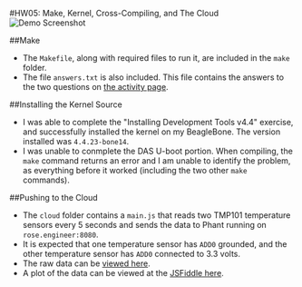 #HW05: Make, Kernel, Cross-Compiling, and The Cloud
![Demo Screenshot](https://dl.dropboxusercontent.com/u/8521871/hosted/beaglebone/hw05/demo.gif)

##Make
 - The `Makefile`, along with required files to run it, are included in the `make` folder.
 - The file `answers.txt` is also included.  This file contains the answers to the two questions on [the activity page](http://elinux.org/EBC_Exercise_15_make).

##Installing the Kernel Source
 - I was able to complete the "Installing Development Tools v4.4" exercise, and successfully installed the kernel on my BeagleBone.  The version installed was `4.4.23-bone14`.
 - I was unable to conmplete the DAS U-boot portion.  When compiling, the `make` command returns an error and I am unable to identify the problem, as everything before it worked (including the two other `make` commands).

##Pushing to the Cloud
 - The `cloud` folder contains a `main.js` that reads two TMP101 temperature sensors every 5 seconds and sends the data to Phant running on `rose.engineer:8080`.
 - It is expected that one temperature sensor has `ADD0` grounded, and the other temperature sensor has `ADD0` connected to 3.3 volts.
 - The raw data can be [viewed here](http://rose.engineer:8080/streams/28KO4mjOAGfMabmO0al2coLo4jm).
 - A plot of the data can be viewed at the [JSFiddle here](http://jsfiddle.net/pLa9ncwv/).
